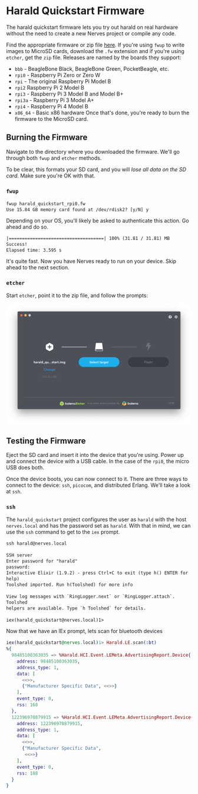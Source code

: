 # Harald Quickstart Firmware

The harald quickstart firmware lets you try out harald on real hardware without
the need to create a new Nerves project or compile any code.

Find the appropriate firmware or zip file
[here](https://github.com/verypossible/harald_quickstart/releases). If
you're using `fwup` to write images to MicroSD cards, download the `.fw`
extension and if you're using `etcher`, get the `zip` file. Releases are named
by the boards they support:

* `bbb` - BeagleBone Black, BeagleBone Green, PocketBeagle, etc.
* `rpi0` - Raspberry Pi Zero or Zero W
* `rpi` - The original Raspberry Pi Model B
* `rpi2` Raspberry Pi 2 Model B
* `rpi3` - Raspberry Pi 3 Model B and Model B+
* `rpi3a` - Raspberry Pi 3 Model A+
* `rpi4` - Raspberry Pi 4 Model B
* `x86_64` - Basic x86 hardware
Once that's done, you're ready to burn the firmware to the MicroSD card.

## Burning the Firmware

Navigate to the directory where you downloaded the firmware. We'll go through
both `fwup` and `etcher` methods.

To be clear, this formats your SD card, and you will *lose all data on the SD
card*. Make sure you're OK with that.

### `fwup`

```console
fwup harald_quickstart_rpi0.fw
Use 15.84 GB memory card found at /dev/rdisk2? [y/N] y
```

Depending on your OS, you'll likely be asked to authenticate this action. Go
ahead and do so.

```console
|====================================| 100% (31.81 / 31.81) MB
Success!
Elapsed time: 3.595 s
```

It's quite fast. Now you have Nerves ready to run on your device.  Skip ahead to
the next section.

### `etcher`

Start `etcher`, point it to the zip file, and follow the prompts:

![etcher screenshot](assets/etcher.png)

## Testing the Firmware

Eject the SD card and insert it into the device that you're using. Power up and
connect the device with a USB cable. In the case of the `rpi0`, the micro USB
does both.

Once the device boots, you can now connect to it. There are three ways to
connect to the device: `ssh`, `picocom`, and distributed Erlang. We'll take a
look at `ssh`.

### `ssh`

The `harald_quickstart` project configures the user as `harald` with the
host `nerves.local` and has the password set as `harald`. With that in mind,
we can use the `ssh` command to get to the `iex` prompt.

```console
ssh harald@nerves.local

SSH server
Enter password for "harald"
password:
Interactive Elixir (1.9.2) - press Ctrl+C to exit (type h() ENTER for help)
Toolshed imported. Run h(Toolshed) for more info

View log messages with `RingLogger.next` or `RingLogger.attach`. Toolshed
helpers are available. Type `h Toolshed` for details.

iex(harald_quickstart@nerves.local)1>
```

Now that we have an IEx prompt, lets scan for bluetooth devices

```elixir
iex(harald_quickstart@nerves.local)1> Harald.LE.scan(:bt)
%{
  98485100363035 => %Harald.HCI.Event.LEMeta.AdvertisingReport.Device{
    address: 98485100363035,
    address_type: 1,
    data: [
      <<>>,
      {"Manufacturer Specific Data", <<>>}
    ],
    event_type: 0,
    rss: 168
  },
  122396970879915 => %Harald.HCI.Event.LEMeta.AdvertisingReport.Device{
    address: 122396970879915,
    address_type: 1,
    data: [
      <<>>,
      {"Manufacturer Specific Data",
       <<>>}
    ],
    event_type: 0,
    rss: 188
  }
}
```
